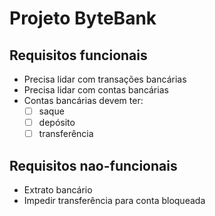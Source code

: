 # Projeto ByteBank

## Requisitos funcionais

- Precisa lidar com transações bancárias
- Precisa lidar com contas bancárias
- Contas bancárias devem ter:
  - [ ] saque
  - [ ] depósito
  - [ ] transferência

## Requisitos nao-funcionais

- Extrato bancário
- Impedir transferência para conta bloqueada

